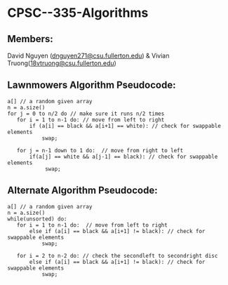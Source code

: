 # CPSC--335-Algorithms

## Members:
 David Nguyen (dnguyen271@csu.fullerton.edu) & Vivian Truong(18vtruong@csu.fullerton.edu)

## Lawnmowers Algorithm Pseudocode:
    
    a[] // a random given array
    n = a.size()
    for j = 0 to n/2 do // make sure it runs n/2 times
       for i = 1 to n-1 do: // move from left to right
           if (a[i] == black && a[i+1] == white): // check for swappable elements
               swap;
            
       for j = n-1 down to 1 do:  // move from right to left
           if(a[j] == white && a[j-1] == black): // check for swappable elements
                swap;

## Alternate Algorithm Pseudocode:

    a[] // a random given array
    n = a.size()
    while(unsorted) do:
       for i = 1 to n-1 do:  // move from left to right
           else if (a[i] == black && a[i+1] != black): // check for swappable elements
               swap;
        
       for i = 2 to n-2 do: // check the secondleft to secondright disc
           else if (a[i] == black && a[i+1] != black): // check for swappable elements
               swap;
